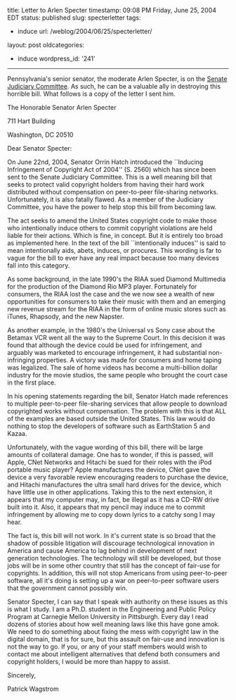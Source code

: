 title: Letter to Arlen Specter
timestamp: 09:08 PM Friday, June 25, 2004 EDT
status: published
slug: specterletter
tags:
- induce
url: /weblog/2004/06/25/specterletter/

layout: post
oldcategories:
- induce
wordpress_id: '241'

---

Pennsylvania's senior senator, the moderate Arlen Specter, is on the
[Senate Judiciary Committee](http://judiciary.senate.gov/).  As
such, he can be a valuable ally in destroying this horrible bill.  What
follows is a copy of the letter I sent him.





> 

> 
> 
The Honorable Senator Arlen Specter  

711 Hart Building  

Washington, DC 20510  


> 
> 

> 
> 
Dear Senator Specter:

> 
> 

> 
> 
On June 22nd, 2004, Senator Orrin Hatch introduced the ``Inducing
Infringement of Copyright Act of 2004'' (S. 2560) which has since been
sent to the Senate Judiciary Committee.  This is a well
meaning bill that seeks to protect valid copyright holders from having
their hard work distributed without compensation on peer-to-peer
file-sharing networks.  Unfortunately, it is also fatally flawed.  As
a member of the Judiciary Committee, you have the power to help stop
this bill from becoming law.

> 
> 

> 
> 
The act seeks to amend the United States copyright code to make those who
intentionally induce others to commit copyright violations are held
liable for their actions.  Which is fine, in concept.  But it is
entirely too broad as implemented here.  In the text of the bill ``intentionally induces''
is said to mean intentionally aids, abets, induces, or procures.  This
wording is far to vague for the bill to ever have any real impact
because too many devices fall into this category.

> 
> 

> 
> 
As some background, in the late 1990's the RIAA sued Diamond Multimedia for
the production of the Diamond Rio MP3 player.  Fortunately for
consumers, the RIAA lost the case and the we now see a wealth of new
opportunities for consumers to take their music with them and an
emerging new revenue stream for the RIAA in the form of online music
stores such as iTunes, Rhapsody, and the new Napster.

> 
> 

> 
> 
As another example, in the 1980's the Universal vs Sony case about the
Betamax VCR went all the way to the Supreme Court.  In this decision
it was found that although the device could be used for infringement,
and arguably was marketed to encourage infringement, it had
substantial non-infringing properties.  A victory was made for
consumers and home taping was legalized.  The sale of home videos has
become a multi-billion dollar industry for the movie studios, the same
people who brought the court case in the first place.

> 
> 

> 
> 
In his opening statements regarding the bill, Senator Hatch made references
to multiple peer-to-peer file-sharing services that allow people to
download copyrighted works without compensation.  The problem with
this is that ALL of the examples are based outside the United States.
This law would do nothing to stop the developers of software such as
EarthStation 5 and Kazaa.

> 
> 

> 
> 
Unfortunately, with the vague wording of this bill, there will be
large amounts of collateral damage.  One has to wonder, if this is
passed, will Apple, CNet Networks and Hitachi be sued for their roles
with the iPod portable music player?  Apple manufactures the device,
CNet gave the device a very favorable review encouraging readers to
purchase the device, and Hitachi manufactures the ultra small hard
drives for the device, which have little use in other applications.
Taking this to the next extension, it appears that my computer may, in
fact, be illegal as it has a CD-RW drive built into it.  Also, it
appears that my pencil may induce me to commit infringement by allowing
me to copy down lyrics to a catchy song I may hear.

> 
> 

> 
> 
The fact is, this bill will not work.  In it's current state is so
broad that the shadow of possible litigation will discourage
technological innovation in America and cause America to lag behind in
development of next generation technologies.  The technology will
still be developed, but those jobs will be in some other country
that still has the concept of fair-use for copyrights.  In addition,
this will not stop Americans from using peer-to-peer software, all
it's doing is setting up a war on peer-to-peer software users that the
government cannot possibly win.

> 
> 

> 
> 
Senator Specter, I can say that I speak with authority on these issues
as this is what I study.  I am a Ph.D. student in the Engineering and
Public Policy Program at Carnegie Mellon University in Pittsburgh.
Every day I read dozens of stories about how well meaning laws like
this have gone amok.  We need to do something about fixing the mess
with copyright law in the digital domain, that is for sure, but this
assault on fair-use and innovation is not the way to go.  If you, or
any of your staff members would wish to contact me about intelligent
alternatives that defend both consumers and copyright holders, I would
be more than happy to assist.

> 
> 

> 
> 
Sincerely,  

  

Patrick Wagstrom

> 
> 

